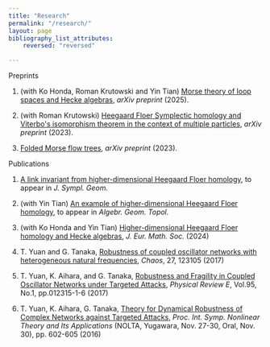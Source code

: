 ```yaml
---
title: "Research"
permalink: "/research/"
layout: page
bibliography_list_attributes:
    reversed: "reversed"

---
```


<!-- 1. (with Eilon Reisin-Tzur and Yin Tian) Higher-dimensional Heegaard Floer homology and the polynomial representation of double affine Hecke algebra (in preparation).
-->


Preprints

1. (with Ko Honda, Roman Krutowski and Yin Tian) [Morse theory of loop spaces and Hecke algebras](https://arxiv.org/abs/2503.07543), _arXiv preprint_ (2025).

1. (with Roman Krutowski) [Heegaard Floer Symplectic homology and Viterbo's isomorphism theorem in the context of multiple particles](https://arxiv.org/abs/2311.17031), _arXiv preprint_ (2023).

1. [Folded Morse flow trees](https://arxiv.org/abs/2309.05976), _arXiv preprint_ (2023).


Publications

1. [A link invariant from higher-dimensional Heegaard Floer homology](https://arxiv.org/abs/2309.13241), to appear in _J. Sympl. Geom._


1. (with Yin Tian) [An example of higher-dimensional Heegaard Floer homology](https://arxiv.org/abs/2212.10187), to appear in _Algebr. Geom. Topol._

1. (with Ko Honda and Yin Tian) [Higher-dimensional Heegaard Floer homology and Hecke algebras](https://arxiv.org/abs/2202.05593), _J. Eur. Math. Soc._ (2024)

1. T. Yuan and G. Tanaka, [Robustness of coupled oscillator networks with heterogeneous natural frequencies](https://aip.scitation.org/doi/abs/10.1063/1.4991742), _Chaos_, 27, 123105 (2017)

1. T. Yuan, K. Aihara, and G. Tanaka, [Robustness and Fragility in Coupled Oscillator Networks under Targeted Attacks](https://journals.aps.org/pre/abstract/10.1103/PhysRevE.95.012315), _Physical Review E_, Vol.95, No.1, pp.012315-1-6  (2017)

1. T. Yuan, K. Aihara, G. Tanaka, [Theory for Dynamical Robustness of Complex Networks against Targeted Attacks](https://www.ieice.org/nolta/symposium/archive/2016/articles/1062.pdf), _Proc. Int. Symp. Nonlinear Theory and Its Applications_ (NOLTA, Yugawara, Nov. 27-30, Oral, Nov. 30), pp. 602-605 (2016)

